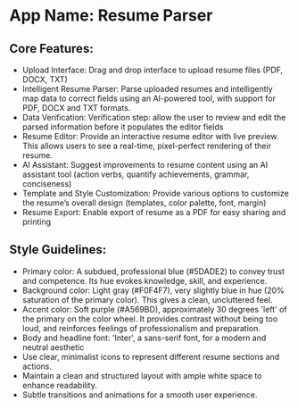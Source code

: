 # **App Name**: Resume Parser

## Core Features:

- Upload Interface: Drag and drop interface to upload resume files (PDF, DOCX, TXT)
- Intelligent Resume Parser: Parse uploaded resumes and intelligently map data to correct fields using an AI-powered tool, with support for PDF, DOCX and TXT formats.
- Data Verification: Verification step: allow the user to review and edit the parsed information before it populates the editor fields
- Resume Editor: Provide an interactive resume editor with live preview. This allows users to see a real-time, pixel-perfect rendering of their resume.
- AI Assistant: Suggest improvements to resume content using an AI assistant tool (action verbs, quantify achievements, grammar, conciseness)
- Template and Style Customization: Provide various options to customize the resume’s overall design (templates, color palette, font, margin)
- Resume Export: Enable export of resume as a PDF for easy sharing and printing

## Style Guidelines:

- Primary color: A subdued, professional blue (#5DADE2) to convey trust and competence. Its hue evokes knowledge, skill, and experience.
- Background color: Light gray (#F0F4F7), very slightly blue in hue (20% saturation of the primary color). This gives a clean, uncluttered feel.
- Accent color: Soft purple (#A569BD), approximately 30 degrees 'left' of the primary on the color wheel. It provides contrast without being too loud, and reinforces feelings of professionalism and preparation.
- Body and headline font: 'Inter', a sans-serif font, for a modern and neutral aesthetic
- Use clear, minimalist icons to represent different resume sections and actions.
- Maintain a clean and structured layout with ample white space to enhance readability.
- Subtle transitions and animations for a smooth user experience.